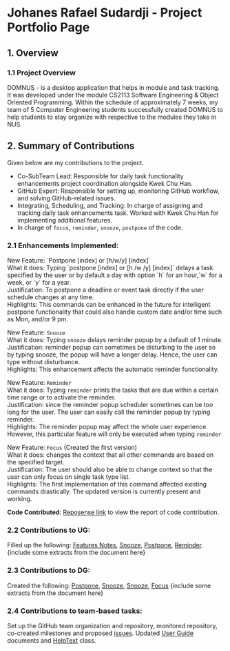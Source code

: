 # Johanes Rafael Sudardji - Project Portfolio Page
<!-- @@author johanesrafael -->
## 1. Overview
### 1.1 Project Overview 
DOMNUS - is a desktop application that helps in module and task tracking. It was developed under the module CS2113 Software Engineering & Object Oriented Programming. Within the schedule of approximately 7 weeks, my team of 5 Computer Engineering students successfully created DOMNUS to help students to stay organize with respective to the modules they take in NUS. 

## 2. Summary of Contributions
Given below are my contributions to the project. 
- Co-SubTeam Lead: Responsible for daily task functionality enhancements project coordination alongside Kwek Chu Han. 
- GitHub Expert: Responsible for setting up, monitoring GitHub workflow, and solving GitHub-related issues.
- Integrating, Scheduling, and Tracking: In charge of assigning and tracking daily task enhancements task. Worked with Kwek Chu Han for implementing additional features.
- In charge of `focus`, `reminder`, `snooze`, `postpone` of the code. 

### 2.1 Enhancements Implemented: 
<div style="page-break-after: always;"></div>
New Feature: `Postpone [index] or [h/w/y] [index]`
<br> 
What it does: Typing `postpone [index] or [h /w /y] [index]` delays a task specified by the user or by default a day with option `h` for an hour,`w` for a week, or `y` for a year.
<br>
Justification: To postpone a deadline or event task directly if the user schedule changes at any time.
<br>
Highlights: This commands can be enhanced in the future for intelligent postpone functionality that could also handle custom date and/or time such as Mon, and/or 9 pm.
<br>


New Feature: `Snooze`
<br>
What it does: Typing `snooze` delays reminder popup by a default of 1 minute.
<br>
Justification: reminder popup can sometimes be disturbing to the user so by typing snooze, the popup will have a longer delay. Hence, the user can type without disturbance.
<br>
Highlights: This enhancement affects the automatic reminder functionality.
<br>


New Feature: `Reminder`
<br>
What it does: Typing `reminder` prints the tasks that are due within a certain time range or to activate the reminder.
<br>
Justification: since the reminder popup scheduler sometimes can be too long for the user. The user can easily call the reminder popup by typing reminder.
<br>
Highlights: The reminder popup may affect the whole user experience. However, this particular feature will only be executed when typing `reminder` 
<br>


New Feature: `Focus` (Created the first version)
<br>
What it does: changes the context that all other commands are based on the specified target. 
<br>
Justification: The user should also be able to change context so that the user can only focus on single task type list.
<br>
Highlights: The first implementation of this command affected existing commands drastically. The updated version is currently present and working.
<br>


**Code Contributed**: [Reposense link](https://nus-cs2113-ay2021s1.github.io/tp-dashboard/#breakdown=true&search=johanesrafael&sort=groupTitle&sortWithin=title&since=2020-09-27&timeframe=commit&mergegroup=&groupSelect=groupByRepos&checkedFileTypes=docs~functional-code~test-code~other) to view the report of code contribution.

### 2.2 Contributions to UG: 
Filled up the following: [Features Notes](https://github.com/AY2021S1-CS2113-T13-2/tp/pull/302/commits/3e8b227b25d479d2318e4123e859eea179e0e9c1), [Snooze](https://github.com/AY2021S1-CS2113-T13-2/tp/pull/254/files), [Postpone](https://github.com/AY2021S1-CS2113-T13-2/tp/pull/254/files), [Reminder](https://github.com/AY2021S1-CS2113-T13-2/tp/pull/254/commits/ee660f51f5d00c0bc319cc9a6e0529860b11c183).
{include some extracts from the document here}
### 2.3 Contributions to DG:
Created the following: [Postpone](https://github.com/AY2021S1-CS2113-T13-2/tp/pull/179/files), [Snooze](https://github.com/AY2021S1-CS2113-T13-2/tp/pull/210/commits/71648f59e06871760376f7df811aea4dced64d5f), [Snooze](https://github.com/AY2021S1-CS2113-T13-2/tp/commit/fd2f42a35c72814287a7456069e234cf3b8e36f8), [Focus](https://github.com/AY2021S1-CS2113-T13-2/tp/commit/2d32787c08255977dbe9dea2d8ff7f22ed4457d3)
{include some extracts from the document here}
### 2.4 Contributions to team-based tasks: 
Set up the GitHub team organization and repository, monitored repository, co-created milestones and proposed [issues](https://github.com/AY2021S1-CS2113-T13-2/tp/issues?q=is%3Aissue+is%3Aclosed+author%3Ajohanesrafael). Updated [User Guide](https://github.com/AY2021S1-CS2113-T13-2/tp/blob/master/docs/UserGuide.md) documents and [HelpText](https://github.com/AY2021S1-CS2113-T13-2/tp/pull/302/files) class.
